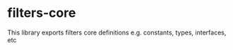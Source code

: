 # filters-core

This library exports filters core definitions e.g. constants, types, interfaces, etc
